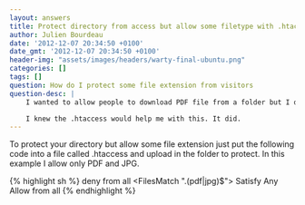 ```yaml
---
layout: answers
title: Protect directory from access but allow some filetype with .htaccess
author: Julien Bourdeau
date: '2012-12-07 20:34:50 +0100'
date_gmt: '2012-12-07 20:34:50 +0100'
header-img: "assets/images/headers/warty-final-ubuntu.png"
categories: []
tags: []
question: How do I protect some file extension from visitors
question-desc: |
    I wanted to allow people to download PDF file from a folder but I dont want them to access any other file or get the index of the directory content.

    I knew the .htaccess would help me with this. It did.
---
```


To protect your directory but allow some file extension just put the following code into a file called .htaccess and upload in the folder to protect. In this example I allow only PDF and JPG.

{% highlight sh %}
deny from all
<FilesMatch "\.(pdf|jpg)$">
Satisfy Any
Allow from all
{% endhighlight %}
